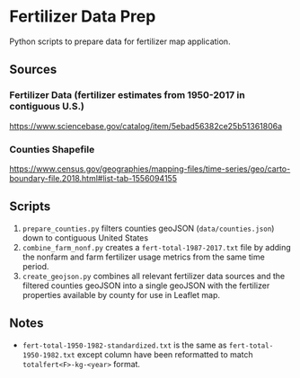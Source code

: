 # Fertilizer Data Prep

Python scripts to prepare data for fertilizer map application.

## Sources

### Fertilizer Data (fertilizer estimates from 1950-2017 in contiguous U.S.)

https://www.sciencebase.gov/catalog/item/5ebad56382ce25b51361806a

### Counties Shapefile

https://www.census.gov/geographies/mapping-files/time-series/geo/carto-boundary-file.2018.html#list-tab-1556094155

## Scripts

1. `prepare_counties.py` filters counties geoJSON (`data/counties.json`) down to contiguous United States
2. `combine_farm_nonf.py` creates a `fert-total-1987-2017.txt` file by adding the nonfarm and farm fertilizer usage metrics from the same time period.
3. `create_geojson.py` combines all relevant fertilizer data sources and the filtered counties geoJSON into a single geoJSON with the fertilizer properties available by county for use in Leaflet map.

## Notes

- `fert-total-1950-1982-standardized.txt` is the same as `fert-total-1950-1982.txt` except column have been reformatted to match `totalfert<F>-kg-<year>` format.
